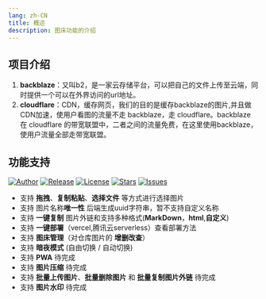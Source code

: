 ```yaml
---
lang: zh-CN
title: 概述
description: 图床功能的介绍
---
```


## 项目介绍

1. **backblaze**：又叫b2，是一家云存储平台，可以把自己的文件上传至云端，同时提供一个可以在外界访问的url地址。
2. **cloudflare**：CDN，缓存网页，我们的目的是缓存backblaze的图片,并且做CDN加速，使用户看图的流量不走 backblaze，走 cloudflare。backblaze 在 cloudflare 的带宽联盟中，二者之间的流量免费，在这里使用backblaze，使用户流量全部走带宽联盟。

## 功能支持

[![Author](https://img.shields.io/badge/author-Rr210-violet.svg)](https://github.com/Rr210)  [![Release](https://img.shields.io/github/release/Rr210/blazeB2.svg)](https://github.com/Rr210/blazeB2/releases)  [![License](https://img.shields.io/github/license/Rr210/blazeB2.svg)](https://github.com/Rr210/blazeB2/blob/master/LICENSE)  [![Stars](https://img.shields.io/github/stars/Rr210/blazeB2)](https://github.com/Rr210/blazeB2)   [![Issues](https://img.shields.io/github/issues/Rr210/blazeB2)](https://github.com/Rr210/blazeB2/issues)


- 支持 **拖拽**、**复制粘贴**、**选择文件** 等方式进行选择图片
- 支持 图片名称**唯一性** 后端生成uuid字符串，暂不支持自定义名称
- 支持 **一键复制** 图片外链和支持多种格式(**MarkDown**，**html**,**自定义**)
- 支持 **一键部署**（vercel,腾讯云serverless）查看部署方法
- 支持 **图床管理**（对仓库图片的 **增删改查**）
- 支持 **暗夜模式** (自由切换 / 自动切换)
- 支持 **PWA**  待完成
- 支持 **图片压缩**  待完成
- 支持 **批量上传图片**、**批量删除图片** 和 **批量复制图片外链** 待完成
- 支持 **图片水印** 待完成